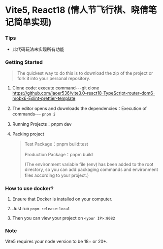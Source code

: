 # Vite5, React18 (情人节飞行棋、晓倩笔记简单实现)


### Tips

- 此代码玩法未实现所有功能


### Getting Started

> The quickest way to do this is to download the zip of the project or fork it into your personal repository.

1. Clone code: execute command---git clone https://github.com/laoer536/vite3.0-react18-TypeScript-router-dom6-mobx6-Eslint-prettier-template

2. The editor opens and downloads the dependencies：Execution of commands--- `pnpm i`

3. Running Projects：pnpm dev

4. Packing project

   > Test Package：pnpm build:test
   >
   > Production Package：pnpm build
   >
   > (The environment variable file (env) has been added to the root directory, so you can add packaging commands and environment files according to your project.）

### How to use docker?

1. Ensure that Docker is installed on your computer.

2. Just run `pnpm release:local`

3. Then you can view your project on `<your IP>:8082`

### Note

Vite5 requires your node version to be 18+ or 20+.
